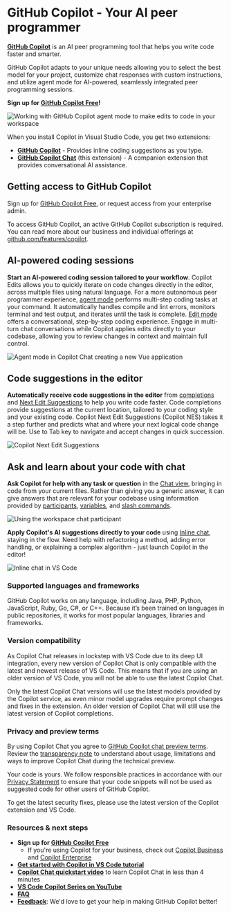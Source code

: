 # GitHub Copilot - Your AI peer programmer

**[GitHub Copilot](https://code.visualstudio.com/docs/copilot/overview)** is an AI peer programming tool that helps you write code faster and smarter.

GitHub Copilot adapts to your unique needs allowing you to select the best model for your project, customize chat responses with custom instructions, and utilize agent mode for AI-powered, seamlessly integrated peer programming sessions.

**Sign up for [GitHub Copilot Free](https://github.com/settings/copilot?utm_source=vscode-chat-readme&utm_medium=first&utm_campaign=2025mar-em-MSFT-signup)!**

![Working with GitHub Copilot agent mode to make edits to code in your workspace](https://github.com/microsoft/vscode-copilot-release/blob/main/images/hero-dark.png?raw=true)

When you install Copilot in Visual Studio Code, you get two extensions:

- **[GitHub Copilot](https://marketplace.visualstudio.com/items?itemName=GitHub.copilot)** - Provides inline coding suggestions as you type.
- **[GitHub Copilot Chat](https://marketplace.visualstudio.com/items?itemName=GitHub.copilot-chat)** (this extension) - A companion extension that provides conversational AI assistance.

## Getting access to GitHub Copilot

Sign up for [GitHub Copilot Free](https://github.com/settings/copilot?utm_source=vscode-chat-readme&utm_medium=second&utm_campaign=2025mar-em-MSFT-signup), or request access from your enterprise admin.

To access GitHub Copilot, an active GitHub Copilot subscription is required. You can read more about our business and individual offerings at [github.com/features/copilot](https://github.com/features/copilot?utm_source=vscode-chat&utm_medium=readme&utm_campaign=2025mar-em-MSFT-signup).

## AI-powered coding sessions

**Start an AI-powered coding session tailored to your workflow**. Copilot Edits allows you to quickly iterate on code changes directly in the editor, across multiple files using natural language. For a more autonomous peer programmer experience,
[agent mode](https://aka.ms/vscode-copilot-agent) performs multi-step coding tasks at your command. It automatically handles compile and lint errors, monitors terminal and test output, and iterates until the task is complete. [Edit mode](https://aka.ms/vscode-copilot-edit) offers a conversational, step-by-step coding experience. Engage in multi-turn chat conversations while Copilot applies edits directly to your codebase, allowing you to review changes in context and maintain full control.

![Agent mode in Copilot Chat creating a new Vue application](https://github.com/microsoft/vscode-copilot-release/blob/main/images/agent-mode-readme.gif?raw=true)

## Code suggestions in the editor

**Automatically receive code suggestions in the editor** from [completions](https://aka.ms/vscode-completions) and [Next Edit Suggestions](https://aka.ms/vscode-nes) to help you write code faster. Code completions provide suggestions at the current location, tailored to your coding style and your existing code. Copilot Next Edit Suggestions (Copilot NES) takes it a step further and predicts what and where your next logical code change will be. Use to Tab key to navigate and accept changes in quick succession.

![Copilot Next Edit Suggestions](https://code.visualstudio.com/assets/docs/copilot/inline-suggestions/nes-point.gif)

## Ask and learn about your code with chat

**Ask Copilot for help with any task or question** in the [Chat view](https://aka.ms/vscode-chat), bringing in code from your current files. Rather than giving you a generic answer, it can give answers that are relevant for your codebase using information provided by [participants](https://aka.ms/vscode-chat-participants), [variables](https://aka.ms/vscode-chat-variables), and [slash commands](https://aka.ms/vscode-chat-commands).

![Using the workspace chat participant](https://github.com/microsoft/vscode-copilot-release/blob/main/images/participants-workspace.gif?raw=true)

**Apply Copilot's AI suggestions directly to your code** using [Inline chat](https://aka.ms/vscode-inline-chat), staying in the flow. Need help with refactoring a method, adding error handling, or explaining a complex algorithm - just launch Copilot in the editor!

![Inline chat in VS Code](https://code.visualstudio.com/assets/docs/copilot/copilot-chat/inline-chat-question-example.png)

### Supported languages and frameworks

GitHub Copilot works on any language, including Java, PHP, Python, JavaScript, Ruby, Go, C#, or C++. Because it’s been trained on languages in public repositories, it works for most popular languages, libraries and frameworks.

### Version compatibility

As Copilot Chat releases in lockstep with VS Code due to its deep UI integration, every new version of Copilot Chat is only compatible with the latest and newest release of VS Code. This means that if you are using an older version of VS Code, you will not be able to use the latest Copilot Chat.

Only the latest Copilot Chat versions will use the latest models provided by the Copilot service, as even minor model upgrades require prompt changes and fixes in the extension. An older version of Copilot Chat will still use the latest version of Copilot completions.

### Privacy and preview terms

By using Copilot Chat you agree to [GitHub Copilot chat preview terms](https://docs.github.com/en/early-access/copilot/github-copilot-chat-technical-preview-license-terms). Review the [transparency note](https://aka.ms/CopilotChatTransparencyNote) to understand about usage, limitations and ways to improve Copilot Chat during the technical preview.

Your code is yours. We follow responsible practices in accordance with our [Privacy Statement](https://docs.github.com/en/site-policy/privacy-policies/github-privacy-statement) to ensure that your code snippets will not be used as suggested code for other users of GitHub Copilot.

To get the latest security fixes, please use the latest version of the Copilot extension and VS Code.

### Resources & next steps

- **Sign up for [GitHub Copilot Free](https://github.com/settings/copilot?utm_source=vscode-chat-readme&utm_medium=third&utm_campaign=2025mar-em-MSFT-signup)**
  - If you're using Copilot for your business, check out [Copilot Business](https://docs.github.com/en/copilot/copilot-business/about-github-copilot-business) and [Copilot Enterprise](https://docs.github.com/en/copilot/github-copilot-enterprise/overview/about-github-copilot-enterprise)
- **[Get started with Copilot in VS Code tutorial](https://code.visualstudio.com/docs/copilot/getting-started)**
- **[Copilot Chat quickstart video](https://www.youtube.com/watch?v=3surPGP7_4o)** to learn Copilot Chat in less than 4 minutes
- **[VS Code Copilot Series on YouTube](https://www.youtube.com/playlist?list=PLj6YeMhvp2S5_hvBl2SE-7YCHYlLQ0bPt)**
- **[FAQ](https://code.visualstudio.com/docs/copilot/faq)**
- **[Feedback](https://github.com/microsoft/vscode-copilot-release/issues)**: We'd love to get your help in making GitHub Copilot better!
